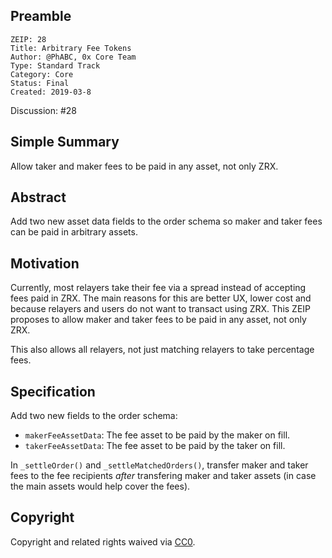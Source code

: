 ## Preamble

    ZEIP: 28
    Title: Arbitrary Fee Tokens
    Author: @PhABC, 0x Core Team
    Type: Standard Track
    Category: Core
    Status: Final
    Created: 2019-03-8

Discussion: #28

## Simple Summary

Allow taker and maker fees to be paid in any asset, not only ZRX.

## Abstract

Add two new asset data fields to the order schema so maker and taker fees can be paid in arbitrary assets.

## Motivation

Currently, most relayers take their fee via a spread instead of accepting fees paid in ZRX. The main reasons for this are better UX, lower cost and because relayers and users do not want to transact using ZRX. This ZEIP proposes to allow maker and taker fees to be paid in any asset, not only ZRX.

This also allows all relayers, not just matching relayers to take percentage fees.

## Specification

Add two new fields to the order schema:

- `makerFeeAssetData`: The fee asset to be paid by the maker on fill.
- `takerFeeAssetData`: The fee asset to be paid by the taker on fill.

In `_settleOrder()` and `_settleMatchedOrders()`, transfer maker and taker fees to the fee recipients _after_ transfering maker and taker assets (in case the main assets would help cover the fees).

## Copyright

Copyright and related rights waived via [CC0](https://creativecommons.org/publicdomain/zero/1.0/).
